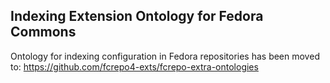 Indexing Extension Ontology for Fedora Commons
----------------------------------------------

Ontology for indexing configuration in Fedora repositories has been moved to:
https://github.com/fcrepo4-exts/fcrepo-extra-ontologies
